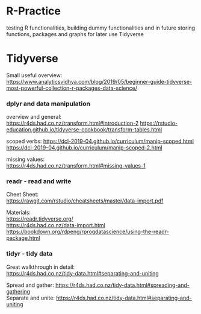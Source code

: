 # R-Practice
testing R functionalities, building dummy functionalities and in future storing functions, packages and graphs for later use
Tidyverse

# Tidyverse
  
Small useful overview:  
https://www.analyticsvidhya.com/blog/2019/05/beginner-guide-tidyverse-most-powerful-collection-r-packages-data-science/
  
### dplyr and data manipulation  
overview and general:  
https://r4ds.had.co.nz/transform.html#introduction-2
https://rstudio-education.github.io/tidyverse-cookbook/transform-tables.html  
  
scoped verbs:
https://dcl-2019-04.github.io/curriculum/manip-scoped.html  
https://dcl-2019-04.github.io/curriculum/manip-scoped-2.html  
  
missing values:  
https://r4ds.had.co.nz/transform.html#missing-values-1  
  
### readr - read and write
Cheet Sheet:  
https://rawgit.com/rstudio/cheatsheets/master/data-import.pdf
  
Materials:  
https://readr.tidyverse.org/  
https://r4ds.had.co.nz/data-import.html  
https://bookdown.org/rdpeng/rprogdatascience/using-the-readr-package.html  

### tidyr - tidy data

Great walkthrough in detail:  
https://r4ds.had.co.nz/tidy-data.html#separating-and-uniting
  
Spread and gather: https://r4ds.had.co.nz/tidy-data.html#spreading-and-gathering  
Separate and unite: https://r4ds.had.co.nz/tidy-data.html#separating-and-uniting  
